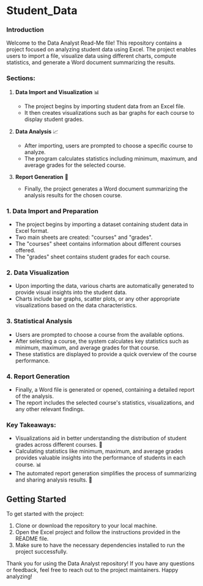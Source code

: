 # Student_Data

### Introduction
Welcome to the Data Analyst Read-Me file! This repository contains a project focused on analyzing student data using Excel. The project enables users to import a file, visualize data using different charts, compute statistics, and generate a Word document summarizing the results. 

### Sections:

1. **Data Import and Visualization** 📊
   - The project begins by importing student data from an Excel file.
   - It then creates visualizations such as bar graphs for each course to display student grades.

2. **Data Analysis** 📈
   - After importing, users are prompted to choose a specific course to analyze.
   - The program calculates statistics including minimum, maximum, and average grades for the selected course.

3. **Report Generation** 📝
   - Finally, the project generates a Word document summarizing the analysis results for the chosen course.


### 1. Data Import and Preparation
- The project begins by importing a dataset containing student data in Excel format.
- Two main sheets are created: "courses" and "grades".
- The "courses" sheet contains information about different courses offered.
- The "grades" sheet contains student grades for each course.

### 2. Data Visualization
- Upon importing the data, various charts are automatically generated to provide visual insights into the student data.
- Charts include bar graphs, scatter plots, or any other appropriate visualizations based on the data characteristics.

### 3. Statistical Analysis
- Users are prompted to choose a course from the available options.
- After selecting a course, the system calculates key statistics such as minimum, maximum, and average grades for that course.
- These statistics are displayed to provide a quick overview of the course performance.

### 4. Report Generation
- Finally, a Word file is generated or opened, containing a detailed report of the analysis.
- The report includes the selected course's statistics, visualizations, and any other relevant findings.

### Key Takeaways:
- Visualizations aid in better understanding the distribution of student grades across different courses. 🧮
- Calculating statistics like minimum, maximum, and average grades provides valuable insights into the performance of students in each course. 📊
- The automated report generation simplifies the process of summarizing and sharing analysis results. 📝

## Getting Started
To get started with the project:
1. Clone or download the repository to your local machine.
2. Open the Excel project and follow the instructions provided in the README file.
3. Make sure to have the necessary dependencies installed to run the project successfully.

Thank you for using the Data Analyst repository! If you have any questions or feedback, feel free to reach out to the project maintainers. Happy analyzing!
